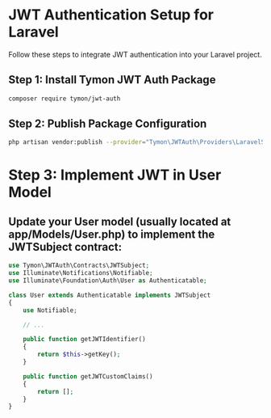 # JWT Authentication Setup for Laravel

Follow these steps to integrate JWT authentication into your Laravel project.

## Step 1: Install Tymon JWT Auth Package
```bash
composer require tymon/jwt-auth
```
## Step 2: Publish Package Configuration
```bash
php artisan vendor:publish --provider="Tymon\JWTAuth\Providers\LaravelServiceProvider"
```

# Step 3: Implement JWT in User Model
## Update your User model (usually located at app/Models/User.php) to implement the JWTSubject contract:

```php
use Tymon\JWTAuth\Contracts\JWTSubject;
use Illuminate\Notifications\Notifiable;
use Illuminate\Foundation\Auth\User as Authenticatable;

class User extends Authenticatable implements JWTSubject
{
    use Notifiable;

    // ...

    public function getJWTIdentifier()
    {
        return $this->getKey();
    }

    public function getJWTCustomClaims()
    {
        return [];
    }
}
```
